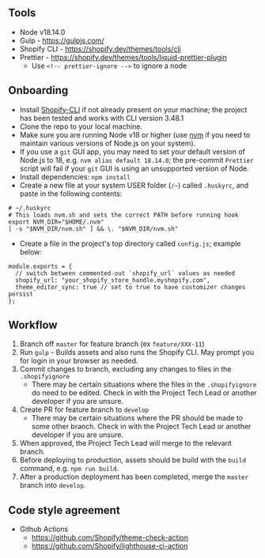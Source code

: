 ## Tools
- Node v18.14.0
- Gulp - https://gulpjs.com/
- Shopify CLI - https://shopify.dev/themes/tools/cli
- Prettier - https://shopify.dev/themes/tools/liquid-prettier-plugin
  - Use `<!-- prettier-ignore -->` to ignore a node

## Onboarding
- Install [Shopify-CLI](https://shopify.dev/themes/tools/cli) if not already present on your machine; the project has been tested and works with CLI version 3.48.1
- Clone the repo to your local machine.
- Make sure you are running Node v18 or higher (use [nvm](https://github.com/nvm-sh/nvm) if you need to maintain various versions of Node.js on your system).
- If you use a `git` GUI app, you may need to set your default version of Node.js to 18, e.g. `nvm alias default 18.14.0`; the pre-commit `Prettier` script will fail if your `git` GUI is using an unsupported version of Node.
- Install dependencies: `npm install`
- Create a new file at your system USER folder (`/~`) called `.huskyrc`, and paste in the following contents:

```
# ~/.huskyrc
# This loads nvm.sh and sets the correct PATH before running hook
export NVM_DIR="$HOME/.nvm"
[ -s "$NVM_DIR/nvm.sh" ] && \. "$NVM_DIR/nvm.sh"
```

- Create a file in the project's top directory called `config.js`; example below:

```
module.exports = {
  // switch between commented-out `shopify_url` values as needed
  shopify_url: "your_shopify_store_handle.myshopify.com",
  theme_editor_sync: true // set to true to have customizer changes persist
};
```

## Workflow
1. Branch off `master` for feature branch (ex `feature/XXX-11`)
2. Run `gulp` - Builds assets and also runs the Shopify CLI. May prompt you for login in your browser as needed.
3. Commit changes to branch, excluding any changes to files in the `.shopifyignore`
   - There may be certain situations where the files in the `.shopifyignore` do need to be edited. Check in with the Project Tech Lead or another developer if you are unsure.
4. Create PR for feature branch to `develop`
   - There may be certain situations where the PR should be made to some other branch. Check in with the Project Tech Lead or another developer if you are unsure.
5. When approved, the Project Tech Lead will merge to the relevant branch.
6. Before deploying to production, assets should be build with the `build` command, e.g. `npm run build`.
7. After a production deployment has been completed, merge the `master` branch into `develop`.


## Code style agreement
- Github Actions
  - https://github.com/Shopify/theme-check-action
  - https://github.com/Shopify/lighthouse-ci-action
